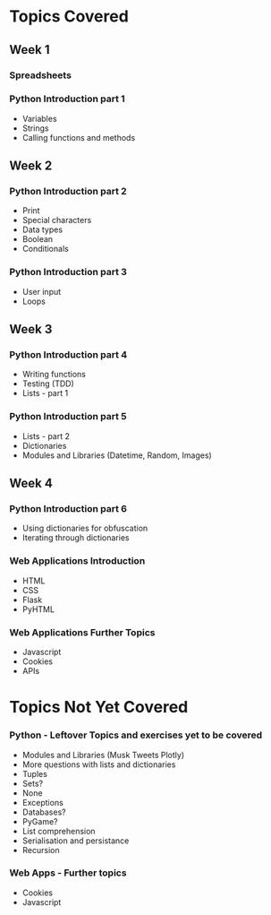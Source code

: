 # Topics Covered

## Week 1

### Spreadsheets

### Python Introduction part 1
* Variables
* Strings
* Calling functions and methods

## Week 2

### Python Introduction part 2
* Print
* Special characters
* Data types
* Boolean
* Conditionals

### Python Introduction part 3
* User input
* Loops

## Week 3

### Python Introduction part 4
* Writing functions
* Testing (TDD)
* Lists - part 1

### Python Introduction part 5
* Lists - part 2
* Dictionaries
* Modules and Libraries (Datetime, Random, Images)

## Week 4

### Python Introduction part 6
* Using dictionaries for obfuscation
* Iterating through dictionaries

### Web Applications Introduction
* HTML
* CSS
* Flask
* PyHTML

### Web Applications Further Topics
* Javascript
* Cookies
* APIs

# Topics Not Yet Covered

### Python - Leftover Topics and exercises yet to be covered
* Modules and Libraries (Musk Tweets Plotly)
* More questions with lists and dictionaries
* Tuples
* Sets?
* None
* Exceptions
* Databases?
* PyGame?
* List comprehension
* Serialisation and persistance
* Recursion

### Web Apps - Further topics
* Cookies
* Javascript



